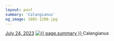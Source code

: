 ```yaml
---
layout: post
summary: 'Calangianus'
og_image: 1802-1280.jpg
---
```


<p>
  <time>
    <a href="/1802">July 24, 2023</a>
  </time>
  <a href="/1802">
    <img src="{{ site.assets_url }}/1802-640.jpg" srcset="{{ site.assets_url }}/1802-320.jpg 320w, {{ site.assets_url }}/1802-640.jpg 640w, {{ site.assets_url }}/1802-960.jpg 960w, {{ site.assets_url }}/1802-1280.jpg 1280w" sizes="(min-width: 700px) 50vw, calc(100vw - 2rem)" alt="{{ page.summary }}" />
  </a>
  <span>Calangianus</span>
</p>
